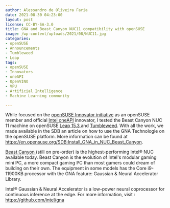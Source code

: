 ```yaml
---
author: Alessandro de Oliveira Faria
date: 2021-08-30 04:23:00
layout: post
license: CC-BY-SA-3.0
title: GNA and Beast Canyon NUC11 compatibility with openSUSE
image: /wp-content/uploads/2021/08/NUC11.jpg
categories:
- openSUSE
- Announcements
- Tumbleweed
- Leap
tags:
- openSUSE
- Innovators
- oneAPI
- OpenVINO
- VPU
- Artificial Intelligence
- Machine Learning community 

---
```


While focused on the [openSUSE Innovator initiative](https://en.opensuse.org/openSUSE:INNOVATORS) as an openSUSE member and official [Intel oneAPI](https://software.intel.com/content/www/us/en/develop/tools/oneapi.html) innovator, I tested the Beast Canyon NUC 11 machine on openSUSE [Leap 15.3 ](https://software.opensuse.org/distributions/leap) and [Tumbleweed](https://software.opensuse.org/distributions/tumbleweed). With all the work, we made available in the SDB an article on how to use the GNA Technologie on the openSUSE platform. More information can be found at <https://en.opensuse.org/SDB:Install_GNA_in_NUC_Beast_Canyon>.

[Beast Canyon ](https://overclock3d.net/news/systems/intel_s_beast_canyon_nuc_11_extreme_will_support_full-length_graphics_cards/1) (still on pre-order) is the highest-performing Intel® NUC available today. Beast Canyon is the evolution of Intel's modular gaming mini PC, a more compact gaming PC than most gamers could dream of building on their own. The equipment in some models has the Core i9-11900KB processor with the GNA feature: Gaussian & Neural Accelerator Library.

Intel® Gaussian & Neural Accelerator is a low-power neural coprocessor for continuous inference at the edge. For more information, visit : <https://github.com/intel/gna>

